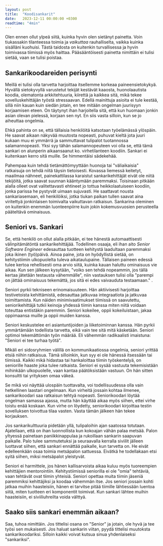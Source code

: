 ```yaml
---
layout: post
title:  "Koodisankarit"
date:   2023-12-11 00:00:00 +0300
readtime: "4min"
---
```


Olen ennen ollut ylpeä siitä, kuinka hyvin olen sietänyt painetta. Voin tiukassakin tilanteessa toimia ja *vaikuttaa* rauhalliselta, vaikka kuinka sisälläni kuohuisi. Tästä taidosta on kuitenkin turvallisessa ja hyvin toimivassa tiimissä myös haittaa. Pääsääntöisesti painetta nimittäin ei tulisi sietää, vaan se tulisi poistaa.

<!-- excerpt-end -->

## Sankarikoodareiden perisynti

Meillä ei tulisi olla tarvetta harjoittaa itsellemme korkeaa paineensietokykyä. Hyvällä sietokyvyllä varustetut tekijät kestävät kaaosta, huonolaautista koodia, olematonta arkkitehtuuria, kiirettä ja kaikkea sitä, mikä tekee sovelluskehittäjän työstä stressaavan. Edellä mainittuja asioita ei tule kestää, sillä niin kauan kuin siedän jotain, en tee mitään ongelman juurisyyn korjaamisen eteen. On täytynyt ihan harjoitella sitä, että kun huomaan jonkin asian olevan pielessä, korjaan sen nyt. En siis vasta silloin, kun se jo aiheuttaa ongelmia.

Ehkä pahinta on se, että tällaisia henkilöitä katsotaan työelämässä ylöspäin. He saavat aikaan näkyvää muutosta nopeasti, puhuvat kieltä jota juuri kukaan muu ei ymmärrä ja sammuttavat tulipalot tuotannossa salamannopeasti. Yksi syy tähän salamannopeuteen voi olla se, että tämä sankari on alunperin aikaansaanut ko. virhetilanteen koodiin. Sankari ei kuitenkaan kerro sitä muille. Se himmentäisi sädekehää.

Pahempaa kuin tehdä tietämättömyyttään huonoja tai "väliaikaisia" ratkaisuja on tehdä niitä täysin tietoisesti. Kovassa liemessä keitetyt, maailmaa nähneet, painekattilassa karaistut sankarikehittäjät eivät ole niitä tekijöitä, jotka saavat suunnan kääntymään paremmaksi. Toisinaan pitkään alalla olleet ovat valitettavasti ehtineet jo tottua heikkolaatuiseen koodiin, jonka parissa he pystyvät uimaan sujuvasti. He saattavat nousta sankariasemaan, eli henkilöiksi, jotka tiukan paikan tullen saavat aina viritettyä jonkinlaisen toimivalta vaikuttavan ratkaisun. Sankarina oleminen on kuitenkin enemmän luonteenpiirre kuin jokin kokemusvuosien perusteella pääteltävä  ominaisuus.

## Seniori vs. Sankari

Se, että henkilö on ollut alalla pitkään, ei tee hänestä automaattisesti välinpitämätöntä sankarikehittäjää. Todellinen osaaja, eli ihan aito *Senior Software Engineer* edesauttaa tuotteen kehitystä laadultaan paremmaksi joka ikinen (työ)päivä. Ainoa paine, jota on hyödyllistä sietää, on kehitystiimin ulkopuolelta tuleva aikataulupaine. Tällaisen paineen edessä tulee kertoa rehellisesti oma arvio siitä, kuinka kauan haluttu ominaisuus vie aikaa. Kun sen jälkeen kysytään, "voiko sen tehdä nopeammin, jos tällä kertaa jätetään testausta vähemmälle", niin vastauksen tulisi olla "parempi on jättää ominaisuus tekemättä, jos sitä ei edes vaivauduta testaamaan." . 

Seniori pyrkii tekniseen erinomaisuuteen. Hän aktiivisesti harjoittaa testivetoista kehittämistä, edesauttaa jatkuvaa integraatiota ja jatkuvaa toimittamista. Kun näiden minimivaatimukset tiimissä on saavutettu, seniorikehittäjä tutkii keinoja yhdessä tiimin kanssa miten niitä voidaan toteuttaa entistäkin paremmin. Seniori kokeilee, oppii kokeiluistaan, jakaa oppimaansa muille ja oppii muiden kanssa.

Seniori keskustelee eri asiantuntijoiden ja liiketoiminnan kanssa. Hän pyrkii ymmärtämään todellista tarvetta, eikä vain tee sitä mitä käsketään. Seniori optimoi tekemättömän työn määrää. Eli vähemmän radikaalisti imaistuna: "Seniori ei tee turhaa työtä". 

Mikäli eri sidosryhmien välillä on kommunikaatiossa ongelmia, seniori yrittää etsiä niihin ratkaisua. Tämä silloinkin, kun syy ei ole hänessä itsessään tai tiimissä. Kaikki mikä hidastaa tai hankaloittaa tiimin työskentelyä, on seniorille haaste joka tulee ratkaista. Seniori ei sysää vastuuta tekemisistään mihinkään ulkopuolelle, vaan kantaa päätöksistään vastuun. On hän sitten konsultti tai yrityksen omaa väkeä.

Se mikä voi näyttää ulospäin tuottavalta, voi todellisuudessa olla vain hetkellinen laastari ongelmaan. Kun virheitä jossain kohtaa ilmenee, sankarikoodari saa ratkaisun tehtyä nopeasti. Seniorikoodari löytää ongelman samassa ajassa, mutta hän käyttää aikaa myös siihen, ettei virhe toistu enää koskaan. Kun virhe on löydetty, seniorikoodari kirjoittaa testin sovelluksen toivottua tilaa vasten. Vasta tämän jälkeen hän tekee korjauksen.

Jos sankarikulttuuria pidetään yllä, tulipaloihin ajan saatossa totutaan. Ajatellaan, että on ihan luonnollista kun kokoajan vähän palaa metsää. Palon yltyessä painetaan paniikkinappulaa ja rukoillaan sankarin saapuvan paikalle. Palo tulee sammutetuksi ja seuraavalla kerralla siviilit jälleen luottavat siihen, että sankari ennättää paikalle, kun tarvetta on. He eivät edelleenkään osaa toimia metsäpalon sattuessa. Eivätkä he todellakaan etsi syitä siihen, miksi metsäpalot yleistyvät.

Seniori ei harmittele, jos hänen kallisarvoista aikaa kuluu myös tuoreempien kehittäjien mentorointiin. Kehitystiimissä seniorilla ei ole "omia" tehtäviä, vaan tehtävät ovat tiimin yhteisiä. Seniori opettaa muita tiimin jäseniä paremmiksi kehittäjiksi ja koodaa vähemmän itse. Jos seniori jossain kohti jatkaa muihin haasteisiin, hänen ei tarvitse pitää tiimille lähtiessään luentoa siitä, miten tuotteen eri komponentit toimivat. Kun sankari lähtee muihin haasteisiin, ei siviiliuhreilta voida välttyä.

## Saako siis sankari enemmän aikaan?

Saa, tuhoa nimittäin. Jos tittelisi osana on "Senior" ja jotain, ole hyvä ja tee työsi sen mukaisesti. Jos haluat sankarin viitan, pyydä tittelisi muutoksta sankarikoodariksi. Silloin kaikki voivat kutsua sinua yhdenlaiseksi "sankariksi".